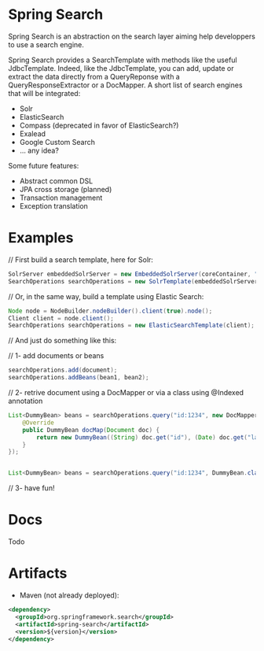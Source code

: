 
# Spring Search #

Spring Search is an abstraction on the search layer aiming help developpers to use a search engine. 

Spring Search provides a SearchTemplate with methods like the useful JdbcTemplate. Indeed, like the JdbcTemplate, you can add, update or extract the data directly from a QueryReponse with a QueryResponseExtractor or a DocMapper.
A short list of search engines that will be integrated:
* Solr
* ElasticSearch
* Compass (deprecated in favor of ElasticSearch?)
* Exalead
* Google Custom Search
* ... any idea?

Some future features:
* Abstract common DSL
* JPA cross storage (planned)
* Transaction management
* Exception translation

# Examples

// First build a search template, here for Solr:
```java
SolrServer embeddedSolrServer = new EmbeddedSolrServer(coreContainer, "default");
SearchOperations searchOperations = new SolrTemplate(embeddedSolrServer);
```

// Or, in the same way, build a template using Elastic Search:
```java
Node node = NodeBuilder.nodeBuilder().client(true).node();
Client client = node.client();
SearchOperations searchOperations = new ElasticSearchTemplate(client);
```

// And just do something like this:

// 1- add documents or beans
```java
searchOperations.add(document);
searchOperations.addBeans(bean1, bean2);
```

// 2- retrive document using a DocMapper or via a class using @Indexed annotation
```java
List<DummyBean> beans = searchOperations.query("id:1234", new DocMapper<DummyBean>() {
	@Override
	public DummyBean docMap(Document doc) {
		return new DummyBean((String) doc.get("id"), (Date) doc.get("last_modified"), (String) doc.get("name"));
	}
});


List<DummyBean> beans = searchOperations.query("id:1234", DummyBean.class);
```

// 3- have fun!

# Docs

Todo

# Artifacts

* Maven (not already deployed):

~~~~~ xml
<dependency>
  <groupId>org.springframework.search</groupId>
  <artifactId>spring-search</artifactId>
  <version>${version}</version>
</dependency>
~~~~~
